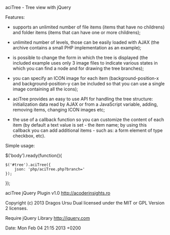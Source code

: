 
aciTree - Tree view with jQuery

Features:

- supports an unlimited number of file items (items that have no childrens) and
  folder items (items that can have one or more childrens);

- unlimited number of levels, those can be easily loaded with AJAX (the archive
  contains a small PHP implementation as an example);

- is possible to change the form in which the tree is displayed (the included
  example uses only 3 image files to indicate various states in which you can
  find a node and for drawing the tree branches);

- you can specify an ICON image for each item (background-position-x and
  background-position-y can be included so that you can use a single image
  containing all the icons);

- aciTree provides an easy to use API for handling the tree structure:
  initialization data read by AJAX or from a JavaScript variable, adding,
  removing items, changing ICON images etc;

- the use of a callback function so you can customize the content of each item
  (by default a text value is set - the item name; by using this callback you
  can add additional items - such as: a form element of type checkbox, etc).

Simple usage:

$('body').ready(function(){

    $('#tree').aciTree({
        json: 'php/aciTree.php?branch='
    });

});

aciTree jQuery Plugin v1.0
http://acoderinsights.ro

Copyright (c) 2013 Dragos Ursu
Dual licensed under the MIT or GPL Version 2 licenses.

Require jQuery Library http://jquery.com

Date: Mon Feb 04 21:15 2013 +0200
